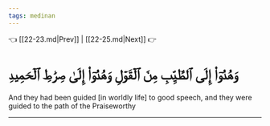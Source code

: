 ```yaml
---
tags: medinan
---
```


👈 [[22-23.md|Prev]] | [[22-25.md|Next]] 👉

# وَهُدُوٓاْ إِلَى ٱلطَّيِّبِ مِنَ ٱلۡقَوۡلِ وَهُدُوٓاْ إِلَىٰ صِرَٰطِ ٱلۡحَمِيدِ

And they had been guided [in worldly life] to good speech, and they were guided to the path of the Praiseworthy

---

